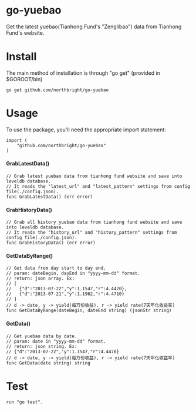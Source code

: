 go-yuebao
=========

Get the latest yuebao(Tianhong Fund's "Zenglibao") data from Tianhong Fund's website.

# Install

The main method of installation is through "go get" (provided in $GOROOT/bin)

    go get github.com/northbright/go-yuebao

# Usage

To use the package, you'll need the appropriate import statement:

    import (
        "github.com/northbright/go-yuebao"
    )

#### GrabLatestData()

    // Grab latest yuebao data from tianhong fund website and save into leveldb database.
    // It reads the "latest_url" and "latest_pattern" settings from config file(./config.json).
    func GrabLatestData() (err error)

#### GrabHistoryData()

    // Grab all history yuebao data from tianhong fund website and save into leveldb database.
    // It reads the "history_url" and "history_pattern" settings from config file(./config.json).
    func GrabHistoryData() (err error)

#### GetDataByRange()

    // Get data from day start to day end.
    // param: dateBegin, dayEnd in "yyyy-mm-dd" format.
    // return: json array. Ex:
    // [
    //   {"d":"2013-07-22","y":1.1547,"r":4.4470},
    //   {"d":"2013-07-21","y":1.1962,"r":4.4710}
    // ]
    // d -> date, y -> yield(每万份收益), r -> yield rate(7天年化收益率)
    func GetDataByRange(dateBegin, dateEnd string) (jsonStr string)

#### GetData()

    // Get yuebao data by date.
    // param: date in "yyyy-mm-dd" format.
    // return: json string. Ex:
    // {"d":"2013-07-22","y":1.1547,"r":4.4470}
    // d -> date, y -> yield(每万份收益), r -> yield rate(7天年化收益率)
    func GetData(date string) string

# Test
    run "go test".
